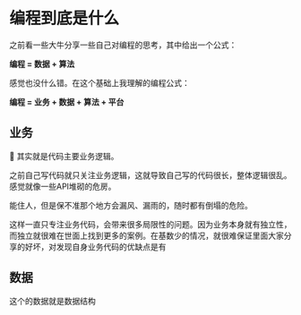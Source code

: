 # 编程到底是什么

之前看一些大牛分享一些自己对编程的思考，其中给出一个公式：

**编程 = 数据 + 算法**

感觉也没什么错。在这个基础上我理解的编程公式：

**编程 = 业务 + 数据 + 算法 + 平台**

## 业务

其实就是代码主要业务逻辑。

之前自己写代码就只关注业务逻辑，这就导致自己写的代码很长，整体逻辑很乱。感觉就像一些API堆砌的危房。

能住人，但是保不准那个地方会漏风、漏雨的，随时都有倒塌的危险。

这样一直只专注业务代码，会带来很多局限性的问题。因为业务本身就有独立性，而独立就很难在世面上找到更多的案例。在基数少的情况，就很难保证里面大家分享的好坏，对发现自身业务代码的优缺点是有

## 数据

这个的数据就是数据结构

